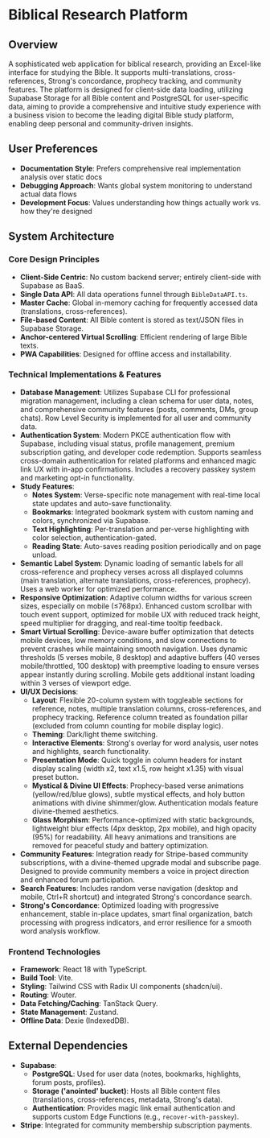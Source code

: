 # Biblical Research Platform

## Overview
A sophisticated web application for biblical research, providing an Excel-like interface for studying the Bible. It supports multi-translations, cross-references, Strong's concordance, prophecy tracking, and community features. The platform is designed for client-side data loading, utilizing Supabase Storage for all Bible content and PostgreSQL for user-specific data, aiming to provide a comprehensive and intuitive study experience with a business vision to become the leading digital Bible study platform, enabling deep personal and community-driven insights.

## User Preferences
- **Documentation Style**: Prefers comprehensive real implementation analysis over static docs
- **Debugging Approach**: Wants global system monitoring to understand actual data flows
- **Development Focus**: Values understanding how things actually work vs. how they're designed

## System Architecture

### Core Design Principles
- **Client-Side Centric**: No custom backend server; entirely client-side with Supabase as BaaS.
- **Single Data API**: All data operations funnel through `BibleDataAPI.ts`.
- **Master Cache**: Global in-memory caching for frequently accessed data (translations, cross-references).
- **File-based Content**: All Bible content is stored as text/JSON files in Supabase Storage.
- **Anchor-centered Virtual Scrolling**: Efficient rendering of large Bible texts.
- **PWA Capabilities**: Designed for offline access and installability.

### Technical Implementations & Features
- **Database Management**: Utilizes Supabase CLI for professional migration management, including a clean schema for user data, notes, and comprehensive community features (posts, comments, DMs, group chats). Row Level Security is implemented for all user and community data.
- **Authentication System**: Modern PKCE authentication flow with Supabase, including visual status, profile management, premium subscription gating, and developer code redemption. Supports seamless cross-domain authentication for related platforms and enhanced magic link UX with in-app confirmations. Includes a recovery passkey system and marketing opt-in functionality.
- **Study Features**:
    - **Notes System**: Verse-specific note management with real-time local state updates and auto-save functionality.
    - **Bookmarks**: Integrated bookmark system with custom naming and colors, synchronized via Supabase.
    - **Text Highlighting**: Per-translation and per-verse highlighting with color selection, authentication-gated.
    - **Reading State**: Auto-saves reading position periodically and on page unload.
- **Semantic Label System**: Dynamic loading of semantic labels for all cross-reference and prophecy verses across all displayed columns (main translation, alternate translations, cross-references, prophecy). Uses a web worker for optimized performance.
- **Responsive Optimization**: Adaptive column widths for various screen sizes, especially on mobile (≤768px). Enhanced custom scrollbar with touch event support, optimized for mobile UX with reduced track height, speed multiplier for dragging, and real-time tooltip feedback.
- **Smart Virtual Scrolling**: Device-aware buffer optimization that detects mobile devices, low memory conditions, and slow connections to prevent crashes while maintaining smooth navigation. Uses dynamic thresholds (5 verses mobile, 8 desktop) and adaptive buffers (40 verses mobile/throttled, 100 desktop) with preemptive loading to ensure verses appear instantly during scrolling. Mobile gets additional instant loading within 3 verses of viewport edge.
- **UI/UX Decisions**:
    - **Layout**: Flexible 20-column system with toggleable sections for reference, notes, multiple translation columns, cross-references, and prophecy tracking. Reference column treated as foundation pillar (excluded from column counting for mobile display logic).
    - **Theming**: Dark/light theme switching.
    - **Interactive Elements**: Strong's overlay for word analysis, user notes and highlights, search functionality.
    - **Presentation Mode**: Quick toggle in column headers for instant display scaling (width x2, text x1.5, row height x1.35) with visual preset button.
    - **Mystical & Divine UI Effects**: Prophecy-based verse animations (yellow/red/blue glows), subtle mystical effects, and holy button animations with divine shimmer/glow. Authentication modals feature divine-themed aesthetics.
    - **Glass Morphism**: Performance-optimized with static backgrounds, lightweight blur effects (4px desktop, 2px mobile), and high opacity (95%) for readability. All heavy animations and transitions are removed for peaceful study and battery optimization.
- **Community Features**: Integration ready for Stripe-based community subscriptions, with a divine-themed upgrade modal and subscribe page. Designed to provide community members a voice in project direction and enhanced forum participation.
- **Search Features**: Includes random verse navigation (desktop and mobile, Ctrl+R shortcut) and integrated Strong's concordance search.
- **Strong's Concordance**: Optimized loading with progressive enhancement, stable in-place updates, smart final organization, batch processing with progress indicators, and error resilience for a smooth word analysis workflow.

### Frontend Technologies
- **Framework**: React 18 with TypeScript.
- **Build Tool**: Vite.
- **Styling**: Tailwind CSS with Radix UI components (shadcn/ui).
- **Routing**: Wouter.
- **Data Fetching/Caching**: TanStack Query.
- **State Management**: Zustand.
- **Offline Data**: Dexie (IndexedDB).

## External Dependencies
- **Supabase**:
    - **PostgreSQL**: Used for user data (notes, bookmarks, highlights, forum posts, profiles).
    - **Storage ('anointed' bucket)**: Hosts all Bible content files (translations, cross-references, metadata, Strong's data).
    - **Authentication**: Provides magic link email authentication and supports custom Edge Functions (e.g., `recover-with-passkey`).
- **Stripe**: Integrated for community membership subscription payments.